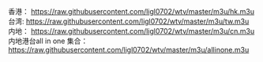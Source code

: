 香港： https://raw.githubusercontent.com/ligl0702/wtv/master/m3u/hk.m3u
台湾:    https://raw.githubusercontent.com/ligl0702/wtv/master/m3u/tw.m3u
内地： https://raw.githubusercontent.com/ligl0702/wtv/master/m3u/cn.m3u
内地港台all in one 集合：https://raw.githubusercontent.com/ligl0702/wtv/master/m3u/allinone.m3u
